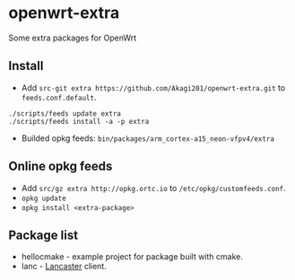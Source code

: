 # openwrt-extra

Some extra packages for OpenWrt

## Install

* Add `src-git extra https://github.com/Akagi201/openwrt-extra.git` to `feeds.conf.default`.

```
./scripts/feeds update extra
./scripts/feeds install -a -p extra
```

* Builded opkg feeds: `bin/packages/arm_cortex-a15_neon-vfpv4/extra`

## Online opkg feeds
* Add `src/gz extra http://opkg.ortc.io` to `/etc/opkg/customfeeds.conf`.
* `opkg update`
* `opkg install <extra-package>`

## Package list
* hellocmake - example project for package built with cmake.
* lanc - [Lancaster](https://github.com/Akagi201/lancaster) client.
